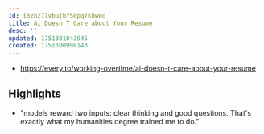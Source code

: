 ```yaml
---
id: i8zh277vbujhf50pq7khwed
title: Ai Doesn T Care about Your Resume
desc: ''
updated: 1751301043945
created: 1751300998143
---
```


- https://every.to/working-overtime/ai-doesn-t-care-about-your-resume

## Highlights

- "models reward two inputs: clear thinking and good questions. That's exactly what my humanities degree trained me to do."